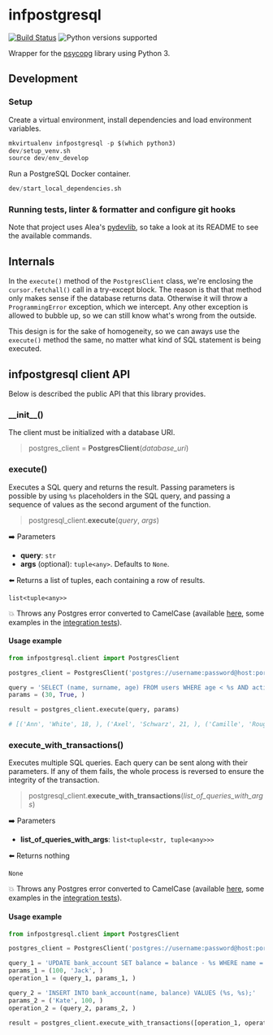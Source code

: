 # infpostgresql

[![Build Status](https://travis-ci.com/aleasoluciones/infpostgresql.svg?branch=master)](https://travis-ci.com/aleasoluciones/infpostgresql)
![Python versions supported](https://img.shields.io/badge/supports%20python-3.7%20|%203.8%20|%203.9-blue.svg)

Wrapper for the [psycopg](https://www.psycopg.org) library using Python 3.

## Development

### Setup

Create a virtual environment, install dependencies and load environment variables.

```python
mkvirtualenv infpostgresql -p $(which python3)
dev/setup_venv.sh
source dev/env_develop
```

Run a PostgreSQL Docker container.

```python
dev/start_local_dependencies.sh
```

### Running tests, linter & formatter and configure git hooks

Note that project uses Alea's [pydevlib](https://github.com/aleasoluciones/pydevlib), so take a look at its README to see the available commands.

## Internals

In the `execute()` method of the `PostgresClient` class, we're enclosing the `cursor.fetchall()` call in a try-except block. The reason is that that method only makes sense if the database returns data. Otherwise it will throw a `ProgrammingError` exception, which we intercept. Any other exception is allowed to bubble up, so we can still know what's wrong from the outside.

This design is for the sake of homogeneity, so we can aways use the `execute()` method the same, no matter what kind of SQL statement is being executed.

## infpostgresql client API

Below is described the public API that this library provides.

### \_\_init\_\_()

The client must be initialized with a database URI.

> postgres_client = **PostgresClient**(*database_uri*)

### execute()

Executes a SQL query and returns the result. Passing parameters is possible by using `%s` placeholders in the SQL query, and passing a sequence of values as the second argument of the function.

> postgresql_client.**execute**(*query*, *args*)

➡️ Parameters

- **query**: `str`
- **args** (optional): `tuple<any>`. Defaults to `None`.

⬅️ Returns a list of tuples, each containing a row of results.

`list<tuple<any>>`

💥 Throws any Postgres error converted to CamelCase (available [here](https://www.postgresql.org/docs/12/errcodes-appendix.html), some examples in the [integration tests](integration_specs/postgresql_spec.py)).

#### Usage example

```python
from infpostgresql.client import PostgresClient

postgres_client = PostgresClient('postgres://username:password@host:port/databasename')

query = 'SELECT (name, surname, age) FROM users WHERE age < %s AND active = %s;'
params = (30, True, )

result = postgres_client.execute(query, params)

# [('Ann', 'White', 18, ), ('Axel', 'Schwarz', 21, ), ('Camille', 'Rouge', '27', )]
```

### execute_with_transactions()

Executes multiple SQL queries. Each query can be sent along with their parameters. If any of them fails, the whole process is reversed to ensure the integrity of the transaction.

> postgresql_client.**execute_with_transactions**(*list_of_queries_with_args*)

➡️ Parameters

- **list_of_queries_with_args**: `list<tuple<str, tuple<any>>>`

⬅️ Returns nothing

`None`

💥 Throws any Postgres error converted to CamelCase (available [here](https://www.postgresql.org/docs/12/errcodes-appendix.html), some examples in the [integration tests](integration_specs/postgresql_spec.py)).

#### Usage example

```python
from infpostgresql.client import PostgresClient

postgres_client = PostgresClient('postgres://username:password@host:port/databasename')

query_1 = 'UPDATE bank_account SET balance = balance - %s WHERE name = %s;'
params_1 = (100, 'Jack', )
operation_1 = (query_1, params_1, )

query_2 = 'INSERT INTO bank_account(name, balance) VALUES (%s, %s);'
params_2 = ('Kate', 100, )
operation_2 = (query_2, params_2, )

result = postgres_client.execute_with_transactions([operation_1, operation_2])
```

